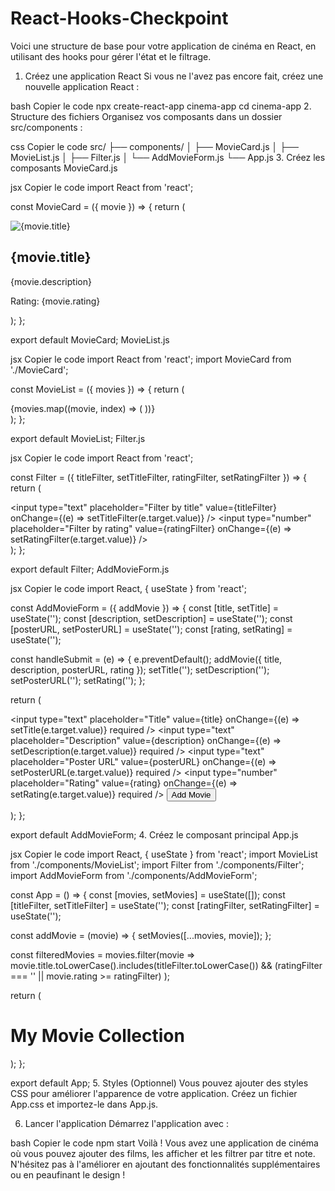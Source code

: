 # React-Hooks-Checkpoint

Voici une structure de base pour votre application de cinéma en React, en utilisant des hooks pour gérer l'état et le filtrage.

1. Créez une application React
Si vous ne l'avez pas encore fait, créez une nouvelle application React :

bash
Copier le code
npx create-react-app cinema-app
cd cinema-app
2. Structure des fichiers
Organisez vos composants dans un dossier src/components :

css
Copier le code
src/
├── components/
│   ├── MovieCard.js
│   ├── MovieList.js
│   ├── Filter.js
│   └── AddMovieForm.js
└── App.js
3. Créez les composants
MovieCard.js

jsx
Copier le code
import React from 'react';

const MovieCard = ({ movie }) => {
  return (
    <div className="movie-card">
      <img src={movie.posterURL} alt={movie.title} />
      <h2>{movie.title}</h2>
      <p>{movie.description}</p>
      <p>Rating: {movie.rating}</p>
    </div>
  );
};

export default MovieCard;
MovieList.js

jsx
Copier le code
import React from 'react';
import MovieCard from './MovieCard';

const MovieList = ({ movies }) => {
  return (
    <div className="movie-list">
      {movies.map((movie, index) => (
        <MovieCard key={index} movie={movie} />
      ))}
    </div>
  );
};

export default MovieList;
Filter.js

jsx
Copier le code
import React from 'react';

const Filter = ({ titleFilter, setTitleFilter, ratingFilter, setRatingFilter }) => {
  return (
    <div className="filter">
      <input
        type="text"
        placeholder="Filter by title"
        value={titleFilter}
        onChange={(e) => setTitleFilter(e.target.value)}
      />
      <input
        type="number"
        placeholder="Filter by rating"
        value={ratingFilter}
        onChange={(e) => setRatingFilter(e.target.value)}
      />
    </div>
  );
};

export default Filter;
AddMovieForm.js

jsx
Copier le code
import React, { useState } from 'react';

const AddMovieForm = ({ addMovie }) => {
  const [title, setTitle] = useState('');
  const [description, setDescription] = useState('');
  const [posterURL, setPosterURL] = useState('');
  const [rating, setRating] = useState('');

  const handleSubmit = (e) => {
    e.preventDefault();
    addMovie({ title, description, posterURL, rating });
    setTitle('');
    setDescription('');
    setPosterURL('');
    setRating('');
  };

  return (
    <form onSubmit={handleSubmit}>
      <input type="text" placeholder="Title" value={title} onChange={(e) => setTitle(e.target.value)} required />
      <input type="text" placeholder="Description" value={description} onChange={(e) => setDescription(e.target.value)} required />
      <input type="text" placeholder="Poster URL" value={posterURL} onChange={(e) => setPosterURL(e.target.value)} required />
      <input type="number" placeholder="Rating" value={rating} onChange={(e) => setRating(e.target.value)} required />
      <button type="submit">Add Movie</button>
    </form>
  );
};

export default AddMovieForm;
4. Créez le composant principal
App.js

jsx
Copier le code
import React, { useState } from 'react';
import MovieList from './components/MovieList';
import Filter from './components/Filter';
import AddMovieForm from './components/AddMovieForm';

const App = () => {
  const [movies, setMovies] = useState([]);
  const [titleFilter, setTitleFilter] = useState('');
  const [ratingFilter, setRatingFilter] = useState('');

  const addMovie = (movie) => {
    setMovies([...movies, movie]);
  };

  const filteredMovies = movies.filter(movie =>
    movie.title.toLowerCase().includes(titleFilter.toLowerCase()) &&
    (ratingFilter === '' || movie.rating >= ratingFilter)
  );

  return (
    <div className="app">
      <h1>My Movie Collection</h1>
      <AddMovieForm addMovie={addMovie} />
      <Filter
        titleFilter={titleFilter}
        setTitleFilter={setTitleFilter}
        ratingFilter={ratingFilter}
        setRatingFilter={setRatingFilter}
      />
      <MovieList movies={filteredMovies} />
    </div>
  );
};

export default App;
5. Styles (Optionnel)
Vous pouvez ajouter des styles CSS pour améliorer l'apparence de votre application. Créez un fichier App.css et importez-le dans App.js.

6. Lancer l'application
Démarrez l'application avec :

bash
Copier le code
npm start
Voilà ! Vous avez une application de cinéma où vous pouvez ajouter des films, les afficher et les filtrer par titre et note. N'hésitez pas à l'améliorer en ajoutant des fonctionnalités supplémentaires ou en peaufinant le design !
